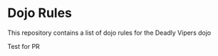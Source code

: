 Dojo Rules
==========

This repository contains a list of dojo rules for the Deadly Vipers dojo

Test for PR
